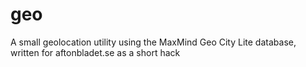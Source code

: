 geo
===

A small geolocation utility using the MaxMind Geo City Lite database, written for aftonbladet.se as a short hack
